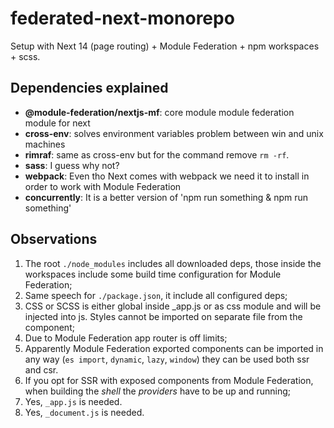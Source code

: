 # federated-next-monorepo
Setup with Next 14 (page routing) + Module Federation + npm workspaces + scss.

## Dependencies explained
- **@module-federation/nextjs-mf**: core module module federation module for next
- **cross-env**: solves environment variables problem between win and unix machines
- **rimraf**: same as cross-env but for the command remove `rm -rf`.
- **sass**: I guess why not? 
- **webpack**: Even tho Next comes with webpack we need it to install in order to work with Module Federation
- **concurrently**: It is a better version of 'npm run something & npm run something'

## Observations
1. The root `./node_modules` includes all downloaded deps, those inside the workspaces include some build time configuration for Module Federation;
2. Same speech for `./package.json`, it include all configured deps;
3. CSS or SCSS is either global inside _app.js or as css module and will be injected into js. Styles cannot be imported on separate file from the component;
4. Due to Module Federation app router is off limits;
5. Apparently Module Federation exported components can be imported in any way (`es import`, `dynamic`, `lazy`, `window`) they can be used both ssr and csr.
6. If you opt for SSR with exposed components from Module Federation, when building the _shell_ the _providers_ have to be up and running;
7. Yes, `_app.js` is needed.
8. Yes, `_document.js` is needed.